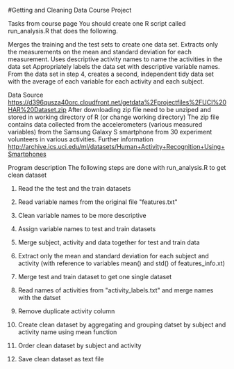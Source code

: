 #Getting and Cleaning Data Course Project

Tasks from course page
You should create one R script called run_analysis.R that does the following.

Merges the training and the test sets to create one data set.
Extracts only the measurements on the mean and standard deviation for each measurement.
Uses descriptive activity names to name the activities in the data set
Appropriately labels the data set with descriptive variable names.
From the data set in step 4, creates a second, independent tidy data set with the average of each variable for each activity and each subject.

Data Source
https://d396qusza40orc.cloudfront.net/getdata%2Fprojectfiles%2FUCI%20HAR%20Dataset.zip
After downloading zip file need to be unziped and stored in working directory of R (or change working directory)
The zip file contains data collected from the accelerometers (various measured variables) from the Samsung Galaxy S smartphone from 30 experiment volunteers in various activities. 
Further information http://archive.ics.uci.edu/ml/datasets/Human+Activity+Recognition+Using+Smartphones

Program description
The following steps are done with run_analysis.R to get clean dataset

1) Read the the test and the train datasets

2) Read variable names from the original file "features.txt"

3) Clean variable names to be more descriptive

4) Assign variable names to test and train datasets

5) Merge subject, activity and data together for test and train data

6) Extract only the mean and standard deviation for each subject and activity (with reference to variables mean() and std() of features_info.xt)

7) Merge test and train dataset to get one single dataset

8) Read names of activities from "activity_labels.txt" and merge names with the datset

9) Remove duplicate activity column

10) Create clean dataset by aggregating and grouping datset by subject and activity name using mean function

11) Order clean dataset by subject and activity
12) Save clean dataset as text file
